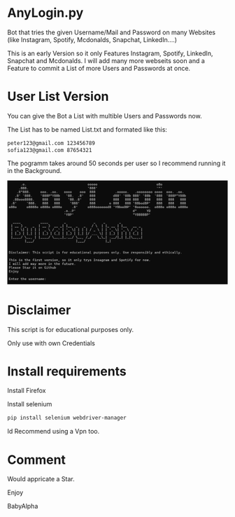 # AnyLogin.py
Bot that tries the given Username/Mail and Password on many Websites (like Instagram, Spotify, Mcdonalds, Snapchat, LinkedIn....)

This is an early Version so it only Features Instagram, Spotify, LinkedIn, Snapchat and Mcdonalds.
I will add many more webseits soon and a Feature to commit a List of more Users and Passwords at once.

# User List Version
You can give the Bot a List with multible Users and Passwords now.

The List has to be named List.txt and formated like this:
```
peter123@gmail.com 123456789
sofia123@gmail.com 87654321
```
The pogramm takes around 50 seconds per user so I recommend running it in the Background.

![Screenshot](Screenshot.png)
# Disclaimer
This script is for educational purposes only.

Only use with own Credentials

# Install requirements
Install Firefox

Install selenium
```bash
pip install selenium webdriver-manager
```
Id Recommend using a Vpn too.


# Comment
Would appricate a Star.

Enjoy

BabyAlpha
